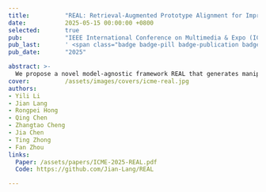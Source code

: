 ```yaml
---
title:          "REAL: Retrieval-Augmented Prototype Alignment for Improved Fake News Video Detection"
date:           2025-05-15 00:00:00 +0800
selected:       true
pub:            "IEEE International Conference on Multimedia & Expo (ICME)"
pub_last:       ' <span class="badge badge-pill badge-publication badge-danger">CCF-B</span> <span class="badge badge-pill badge-publication badge-primary">Full Paper</span>'
pub_date:       "2025"

abstract: >-
  We propose a novel model-agnostic framework REAL that generates manipulation-aware representations to enhance existing methods in detecting fake news videos.
cover:          /assets/images/covers/icme-real.jpg
authors:
- Yili Li
- Jian Lang
- Rongpei Hong
- Qing Chen
- Zhangtao Cheng
- Jia Chen
- Ting Zhong
- Fan Zhou
links:
  Paper: /assets/papers/ICME-2025-REAL.pdf
  Code: https://github.com/Jian-Lang/REAL

---
```


